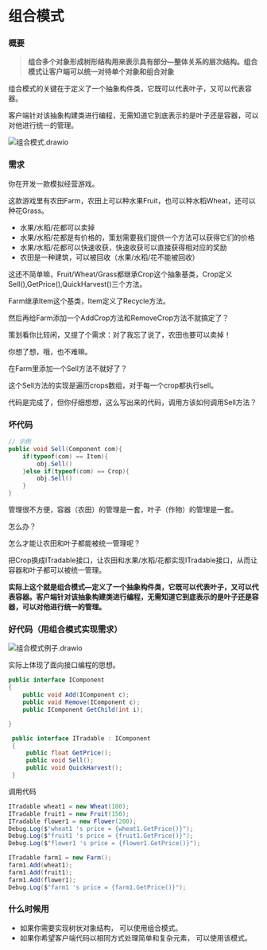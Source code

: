 # 组合模式



### 概要

> **组合多个对象形成树形结构用来表示具有部分—整体关系的层次结构。组合模式让客户端可以统一对待单个对象和组合对象**

组合模式的关键在于定义了一个抽象构件类，它既可以代表叶子，又可以代表容器。

客户端针对该抽象构建类进行编程，无需知道它到底表示的是叶子还是容器，可以对他进行统一的管理。

![组合模式.drawio](https://wenqu-1315878694.cos.ap-shanghai.myqcloud.com/www/uploads/2023/02/09/%E7%BB%84%E5%90%88%E6%A8%A1%E5%BC%8F.drawio.png)

### 需求

你在开发一款模拟经营游戏。

这款游戏里有农田Farm，农田上可以种水果Fruit，也可以种水稻Wheat，还可以种花Grass。

- 水果/水稻/花都可以卖掉
- 水果/水稻/花都是有价格的，策划需要我们提供一个方法可以获得它们的价格
- 水果/水稻/花都可以快速收获，快速收获可以直接获得相对应的奖励
- 农田是一种建筑，可以被回收（水果/水稻/花不能被回收）

这还不简单嘛，Fruit/Wheat/Grass都继承Crop这个抽象基类，Crop定义Sell(),GetPrice(),QuickHarvest()三个方法。

Farm继承Item这个基类，Item定义了Recycle方法。

然后再给Farm添加一个AddCrop方法和RemoveCrop方法不就搞定了？

策划看你比较闲，又提了个需求：对了我忘了说了，农田也要可以卖掉！

你想了想，哦，也不难嘛。

在Farm里添加一个Sell方法不就好了？

这个Sell方法的实现是遍历crops数组，对于每一个crop都执行sell。

代码是完成了，但你仔细想想，这么写出来的代码，调用方该如何调用Sell方法？



### 坏代码

```c#
// 示例
public void Sell(Component com){
    if(typeof(com) == Item){
        obj.Sell()
    }else if(typeof(com) == Crop){
        obj.Sell()
    }
}
```

管理很不方便，容器（农田）的管理是一套，叶子（作物）的管理是一套。

怎么办？

怎么才能让农田和叶子都能被统一管理呢？

把Crop换成ITradable接口，让农田和水果/水稻/花都实现ITradable接口，从而让容器和叶子都可以被统一管理。

**实际上这个就是组合模式—定义了一个抽象构件类，它既可以代表叶子，又可以代表容器。客户端针对该抽象构建类进行编程，无需知道它到底表示的是叶子还是容器，可以对他进行统一的管理。**



### 好代码（用组合模式实现需求）

![组合模式例子.drawio](https://wenqu-1315878694.cos.ap-shanghai.myqcloud.com/www/uploads/2023/02/09/%E7%BB%84%E5%90%88%E6%A8%A1%E5%BC%8F%E4%BE%8B%E5%AD%90.drawio.png)


实际上体现了面向接口编程的思想。

```c#
public interface IComponent
{
    public void Add(IComponent c);
    public void Remove(IComponent c);
    public IComponent GetChild(int i);

}
```

```c#
 public interface ITradable : IComponent
 {
     public float GetPrice();
     public void Sell();
     public void QuickHarvest();
 }
```

调用代码

```c#
ITradable wheat1 = new Wheat(100);
ITradable fruit1 = new Fruit(150);
ITradable flower1 = new Flower(200);
Debug.Log($"wheat1 's price = {wheat1.GetPrice()}");
Debug.Log($"fruit1 's price = {fruit1.GetPrice()}");
Debug.Log($"flower1 's price = {flower1.GetPrice()}");

ITradable farm1 = new Farm();
farm1.Add(wheat1);
farm1.Add(fruit1);
farm1.Add(flower1);
Debug.Log($"farm1 's price = {farm1.GetPrice()}");
```



### 什么时候用

-  如果你需要实现树状对象结构， 可以使用组合模式。
- 如果你希望客户端代码以相同方式处理简单和复杂元素， 可以使用该模式。



